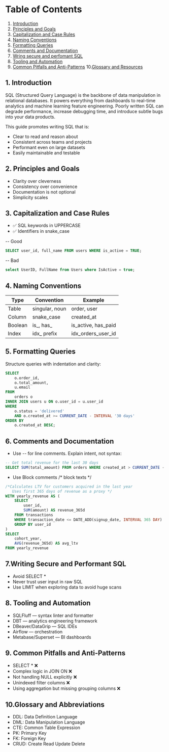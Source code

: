 # Table of Contents
1. [Introduction](#introduction)
2. [Principles and Goals](#principles-and-goals)
3. [Capitalization and Case Rules](#capitalization-and-case-rules)
4. [Naming Conventions](#naming-conventions)
5. [Formatting Queries](#formatting-queries)
6. [Comments and Documentation](#comments-and-documentation)
7. [Wring secure and perfomant SQL](#wring-secure-and-perfomant-sql)
8. [Tooling and Automation](#tooling-and-automation)
9. [Common Pitfalls and Anti-Patterns](#common-pitfalls-and-anti-patterns)
10.[Glossary and Resources](#glossary-and-resources)


## 1. Introduction
SQL (Structured Query Language) is the backbone of data manipulation in relational databases. It powers everything from dashboards to real-time analytics and machine learning feature engineering. Poorly written SQL can degrade performance, increase debugging time, and introduce subtle bugs into your data products.

This guide promotes writing SQL that is:

- Clear to read and reason about
- Consistent across teams and projects
- Performant even on large datasets
- Easily maintainable and testable


## 2. Principles and Goals
- Clarity over cleverness
- Consistency over convenience
- Documentation is not optional
- Simplicity scales


## 3. Capitalization and Case Rules
- ✅ SQL keywords in UPPERCASE
- ✅ Identifiers in snake_case

-- Good
```sql 
SELECT user_id, full_name FROM users WHERE is_active = TRUE;
```

-- Bad
``` sql 
select UserID, FullName from Users where IsActive = true;
```


## 4. Naming Conventions
| Type    | Convention     | Example                  |
|---------|----------------|--------------------------|
| Table   | singular, noun | order, user              |
| Column  | snake_case     | created_at               |
| Boolean | is_, has_      | is_active, has_paid      |
| Index   | idx_ prefix    | idx_orders_user_id       |



## 5. Formatting Queries

Structure queries with indentation and clarity:
```sql
SELECT
    o.order_id,
    o.total_amount,
    u.email
FROM
    orders o
INNER JOIN users u ON o.user_id = u.user_id
WHERE
    o.status = 'delivered'
    AND o.created_at >= CURRENT_DATE - INTERVAL '30 days'
ORDER BY
    o.created_at DESC;
```


## 6. Comments and Documentation

- Use -- for line comments. Explain intent, not syntax:

```sql
-- Get total revenue for the last 30 days
SELECT SUM(total_amount) FROM orders WHERE created_at > CURRENT_DATE - INTERVAL '30 days';
```

- Use Block comments /* block texts */

```sql
/*Calculates LTV for customers acquired in the last year
   Uses first 365 days of revenue as a proxy */
WITH yearly_revenue AS (
    SELECT
        user_id,
        SUM(amount) AS revenue_365d
    FROM transactions
    WHERE transaction_date <= DATE_ADD(signup_date, INTERVAL 365 DAY)
    GROUP BY user_id
)
SELECT
    cohort_year,
    AVG(revenue_365d) AS avg_ltv
FROM yearly_revenue
```


## 7.Writing Secure and Performant SQL
- Avoid SELECT *
- Never trust user input in raw SQL
- Use LIMIT when exploring data to avoid huge scans


## 8. Tooling and Automation
- SQLFluff — syntax linter and formatter
- DBT — analytics engineering framework
- DBeaver/DataGrip — SQL IDEs
- Airflow — orchestration
- Metabase/Superset — BI dashboards


## 9. Common Pitfalls and Anti-Patterns
- SELECT * ❌
- Complex logic in JOIN ON ❌
- Not handling NULL explicitly ❌
- Unindexed filter columns ❌
- Using aggregation but missing grouping columns ❌


## 10.Glossary and Abbreviations
- DDL: Data Definition Language
- DML: Data Manipulation Language
- CTE: Common Table Expression
- PK: Primary Key
- FK: Foreign Key
- CRUD: Create Read Update Delete







